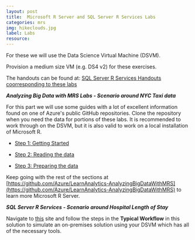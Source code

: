 ```yaml
---
layout: post
title:  Microsoft R Server and SQL Server R Services Labs
categories: mrs
img: hikeclouds.jpg
label: Labs
resource:
---
```


For these we will use the Data Science Virtual Machine (DSVM).  

Provision a medium size VM (e.g. DS4 v2) for these exercises.

The handouts can be found at: [SQL Server R Services Handouts coorresponding to these labs]({{site.baseurl}}/resources/CISW_Focus_Microsoft_R_for_Arcitects.pdf)

**_Analyzing Big Data with MRS Labs - Scenario around NYC Taxi data_**

For this part we will use some guides with a lot of excellent information found on one of Azure's public GitHub repositories.  Clone the repository when you need the data for portions of these labs.  It is recommended to work through on the DSVM, but it is also valid to work on a local installation of Microsoft R.

* [Step 1:  Getting Started](https://github.com/Azure/LearnAnalytics-AnalyzingBigDataWithMRS/blob/master/student_resources/01-Getting-started.md)

* [Step 2: Reading the data](https://github.com/Azure/LearnAnalytics-AnalyzingBigDataWithMRS/blob/master/student_resources/02-Reading-data.md)

* [Step 3:  Preparing the data](https://github.com/Azure/LearnAnalytics-AnalyzingBigDataWithMRS/blob/master/student_resources/03-Preparing-data.md)

Keep going with the rest of the sections at [https://github.com/Azure/LearnAnalytics-AnalyzingBigDataWithMRS](https://github.com/Azure/LearnAnalytics-AnalyzingBigDataWithMRS) to learn more Microsoft R Server.

**_SQL Server R Services - Scenario around Hospital Length of Stay_**


Navigate to [this](https://microsoft.github.io/r-server-hospital-length-of-stay/index.html) site and follow the steps in the **Typical Workflow** in this solution to simulate an on-premises solution using your DSVM which has all of the necessary tools.